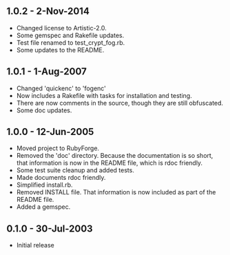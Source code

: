 ## 1.0.2 - 2-Nov-2014
* Changed license to Artistic-2.0.
* Some gemspec and Rakefile updates.
* Test file renamed to test_crypt_fog.rb.
* Some updates to the README.

## 1.0.1 - 1-Aug-2007
* Changed 'quickenc' to 'fogenc'
* Now includes a Rakefile with tasks for installation and testing.
* There are now comments in the source, though they are still obfuscated.
* Some doc updates.

## 1.0.0 - 12-Jun-2005
* Moved project to RubyForge.
* Removed the 'doc' directory.  Because the documentation is so short, that
  information is now in the README file, which is rdoc friendly.
* Some test suite cleanup and added tests.
* Made documents rdoc friendly.
* Simplified install.rb.
* Removed INSTALL file.  That information is now included as part of the
  README file.
* Added a gemspec.

## 0.1.0 - 30-Jul-2003
- Initial release
